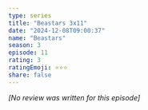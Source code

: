 ```yaml
---
type: series
title: "Beastars 3x11"
date: "2024-12-08T09:00:37"
name: "Beastars"
season: 3
episode: 11
rating: 3
ratingEmoji: ⭐️⭐️⭐️
share: false
---
```


_[No review was written for this episode]_
